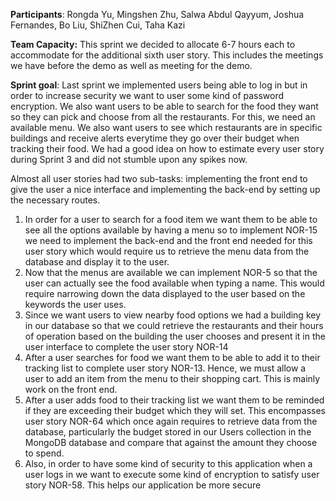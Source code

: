 **Participants**: Rongda Yu, Mingshen Zhu, Salwa Abdul Qayyum, Joshua Fernandes, Bo Liu, ShiZhen Cui, Taha Kazi

**Team Capacity:** This sprint we decided to allocate 6-7 hours each to accommodate for the additional sixth user story. This includes the meetings we have before the demo as well as meeting for the demo.

**Sprint goal**: Last sprint we implemented users being able to log in but in order to increase security we want to user some kind of password encryption. We also want users to be able to search for the food they want so they can pick and choose from all the restaurants. For this, we need an available menu. We also want users to see which restaurants are in specific buildings and receive alerts everytime they go over their budget when tracking their food. We had a good idea on how to estimate every user story during Sprint 3 and did not stumble upon any spikes now.

Almost all user stories had two sub-tasks: implementing the front end to give the user a nice interface and implementing the back-end by setting up the necessary routes.

1. In order for a user to search for a food item we want them to be able to see all the options available by having a menu so to implement NOR-15 we need to implement the back-end and the front end needed for this user story which would require us to retrieve the menu data from the database and display it to the user.
2. Now that the menus are available we can implement NOR-5 so that the user can actually see the food available when typing a name. This would require narrowing down the data displayed to the user based on the keywords the user uses.
3. Since we want users to view nearby food options we had a building key in our database so that we could retrieve the restaurants and their hours of operation based on the building the user chooses and present it in the user interface to complete the user story NOR-14
4. After a user searches for food we want them to be able to add it to their tracking list to complete user story NOR-13. Hence, we must allow a user to add an item from the menu to their shopping cart. This is mainly work on the front end.
5. After a user adds food to their tracking list we want them to be reminded if they are exceeding their budget which they will set. This encompasses user story NOR-64 which once again requires to retrieve data from the database, particularly the budget stored in our Users collection in the MongoDB database and compare that against the amount they choose to spend. 
6. Also, in order to have some kind of security to this application when a user logs in we want to execute some kind of encryption to satisfy user story NOR-58. This helps our application be more secure
